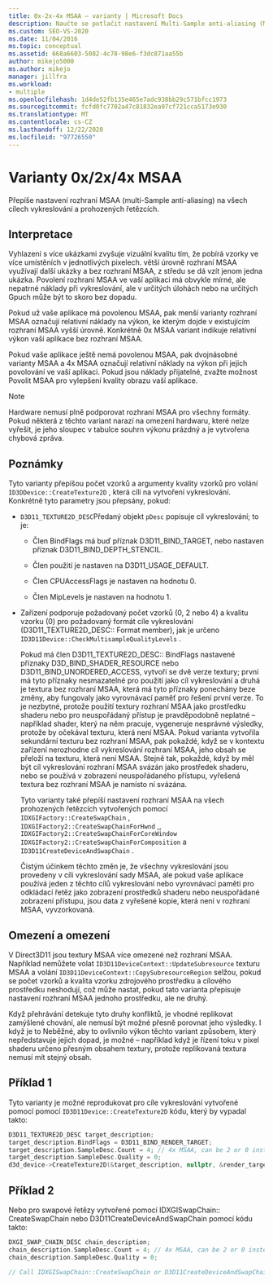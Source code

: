 ```yaml
---
title: 0x-2x-4x MSAA – varianty | Microsoft Docs
description: Naučte se potlačit nastavení Multi-Sample anti-aliasing (MSAA) pro všechny cíle vykreslování a prohodit řetězce pomocí variant 0x, 2x nebo 4x MSAA.
ms.custom: SEO-VS-2020
ms.date: 11/04/2016
ms.topic: conceptual
ms.assetid: 668a6603-5082-4c78-98e6-f3dc871aa55b
author: mikejo5000
ms.author: mikejo
manager: jillfra
ms.workload:
- multiple
ms.openlocfilehash: 1d4de52fb135e465e7adc938bb29c571bfcc1973
ms.sourcegitcommit: fcfd0fc7702a47c81832ea97cf721cca5173e930
ms.translationtype: MT
ms.contentlocale: cs-CZ
ms.lasthandoff: 12/22/2020
ms.locfileid: "97726550"
---
```

# <a name="0x2x4x-msaa-variants"></a>Varianty 0x/2x/4x MSAA
Přepíše nastavení rozhraní MSAA (multi-Sample anti-aliasing) na všech cílech vykreslování a prohozených řetězcích.

## <a name="interpretation"></a>Interpretace
 Vyhlazení s více ukázkami zvyšuje vizuální kvalitu tím, že pobírá vzorky ve více umístěních v jednotlivých pixelech. větší úrovně rozhraní MSAA využívají další ukázky a bez rozhraní MSAA, z středu se dá vzít jenom jedna ukázka. Povolení rozhraní MSAA ve vaší aplikaci má obvykle mírné, ale nepatrné náklady při vykreslování, ale v určitých úlohách nebo na určitých Gpuch může být to skoro bez dopadu.

 Pokud už vaše aplikace má povolenou MSAA, pak menší varianty rozhraní MSAA označují relativní náklady na výkon, ke kterým dojde v existujícím rozhraní MSAA vyšší úrovně. Konkrétně 0x MSAA variant indikuje relativní výkon vaší aplikace bez rozhraní MSAA.

 Pokud vaše aplikace ještě nemá povolenou MSAA, pak dvojnásobné varianty MSAA a 4x MSAA označují relativní náklady na výkon při jejich povolování ve vaší aplikaci. Pokud jsou náklady přijatelné, zvažte možnost Povolit MSAA pro vylepšení kvality obrazu vaší aplikace.

> [!NOTE]
> Hardware nemusí plně podporovat rozhraní MSAA pro všechny formáty. Pokud některá z těchto variant narazí na omezení hardwaru, které nelze vyřešit, je jeho sloupec v tabulce souhrn výkonu prázdný a je vytvořena chybová zpráva.

## <a name="remarks"></a>Poznámky
 Tyto varianty přepíšou počet vzorků a argumenty kvality vzorků pro volání `ID3DDevice::CreateTexture2D` , která cílí na vytvoření vykreslování. Konkrétně tyto parametry jsou přepsány, pokud:

- `D3D11_TEXTURE2D_DESC`Předaný objekt `pDesc` popisuje cíl vykreslování; to je:

  - Člen BindFlags má buď příznak D3D11_BIND_TARGET, nebo nastaven příznak D3D11_BIND_DEPTH_STENCIL.

  - Člen použití je nastaven na D3D11_USAGE_DEFAULT.

  - Člen CPUAccessFlags je nastaven na hodnotu 0.

  - Člen MipLevels je nastaven na hodnotu 1.

- Zařízení podporuje požadovaný počet vzorků (0, 2 nebo 4) a kvalitu vzorku (0) pro požadovaný formát cíle vykreslování (D3D11_TEXTURE2D_DESC:: Format member), jak je určeno `ID3D11Device::CheckMultisampleQualityLevels` .

  Pokud má člen D3D11_TEXTURE2D_DESC:: BindFlags nastavené příznaky D3D_BIND_SHADER_RESOURCE nebo D3D11_BIND_UNORDERED_ACCESS, vytvoří se dvě verze textury; první má tyto příznaky nesmazatelné pro použití jako cíl vykreslování a druhá je textura bez rozhraní MSAA, která má tyto příznaky ponechány beze změny, aby fungovaly jako vyrovnávací paměť pro řešení první verze. To je nezbytné, protože použití textury rozhraní MSAA jako prostředku shaderu nebo pro neuspořádaný přístup je pravděpodobně neplatné – například shader, který na něm pracuje, vygeneruje nesprávné výsledky, protože by očekával texturu, která není MSAA. Pokud varianta vytvořila sekundární texturu bez rozhraní MSAA, pak pokaždé, když se v kontextu zařízení nerozhodne cíl vykreslování rozhraní MSAA, jeho obsah se přeloží na texturu, která není MSAA. Stejně tak, pokaždé, když by měl být cíl vykreslování rozhraní MSAA svázán jako prostředek shaderu, nebo se používá v zobrazení neuspořádaného přístupu, vyřešená textura bez rozhraní MSAA je namísto ní svázána.

  Tyto varianty také přepíší nastavení rozhraní MSAA na všech prohozených řetězcích vytvořených pomocí `IDXGIFactory::CreateSwapChain` , `IDXGIFactory2::CreateSwapChainForHwnd` ,, `IDXGIFactory2::CreateSwapChainForCoreWindow` `IDXGIFactory2::CreateSwapChainForComposition` a `ID3D11CreateDeviceAndSwapChain` .

  Čistým účinkem těchto změn je, že všechny vykreslování jsou provedeny v cíli vykreslování sady MSAA, ale pokud vaše aplikace používá jeden z těchto cílů vykreslování nebo vyrovnávací paměti pro odkládací řetěz jako zobrazení prostředků shaderu nebo neuspořádané zobrazení přístupu, jsou data z vyřešené kopie, která není v rozhraní MSAA, vyvzorkovaná.

## <a name="restrictions-and-limitations"></a>Omezení a omezení
 V Direct3D11 jsou textury MSAA více omezené než rozhraní MSAA. Například nemůžete volat `ID3D11DeviceContext::UpdateSubresource` texturu MSAA a volání `ID3D11DeviceContext::CopySubresourceRegion` selžou, pokud se počet vzorků a kvalita vzorku zdrojového prostředku a cílového prostředku neshodují, což může nastat, pokud tato varianta přepisuje nastavení rozhraní MSAA jednoho prostředku, ale ne druhý.

 Když přehrávání detekuje tyto druhy konfliktů, je vhodné replikovat zamýšlené chování, ale nemusí být možné přesně porovnat jeho výsledky. I když je to Neběžné, aby to ovlivnilo výkon těchto variant způsobem, který nepředstavuje jejich dopad, je možné – například když je řízení toku v pixel shaderu určeno přesným obsahem textury, protože replikovaná textura nemusí mít stejný obsah.

## <a name="example-1"></a>Příklad 1
 Tyto varianty je možné reprodukovat pro cíle vykreslování vytvořené pomocí pomocí `ID3D11Device::CreateTexture2D` kódu, který by vypadal takto:

```cpp
D3D11_TEXTURE2D_DESC target_description;
target_description.BindFlags = D3D11_BIND_RENDER_TARGET;
target_description.SampleDesc.Count = 4; // 4x MSAA, can be 2 or 0 instead
target_description.SampleDesc.Quality = 0;
d3d_device->CreateTexture2D(&target_description, nullptr, &render_target);
```

## <a name="example-2"></a>Příklad 2
 Nebo pro swapové řetězy vytvořené pomocí IDXGISwapChain:: CreateSwapChain nebo D3D11CreateDeviceAndSwapChain pomocí kódu takto:

```cpp
DXGI_SWAP_CHAIN_DESC chain_description;
chain_description.SampleDesc.Count = 4; // 4x MSAA, can be 2 or 0 instead
chain_description.SampleDesc.Quality = 0;

// Call IDXGISwapChain::CreateSwapChain or D3D11CreateDeviceAndSwapChain, etc.
```
